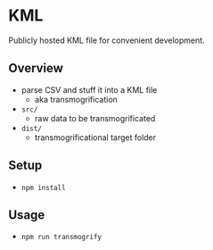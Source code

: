 # KML

Publicly hosted KML file for convenient development.

## Overview

- parse CSV and stuff it into a KML file
  - aka transmogrification
- `src/`
  - raw data to be transmogrificated
- `dist/`
  - transmogrificational target folder

## Setup

- `npm install`

## Usage

- `npm run transmogrify`
